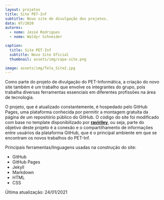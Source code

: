 ```yaml
---
layout: projetos
title: Site PET-Inf
subtitle: Novo site de divulgação dos projetos.
data: 07/2020
autores:
  - nome: Jessé Rodrigues
  - nome: Waldyr Schneider

caption:
  title: Site PET-Inf
  subtitle: Novo Site Oficial
  thumbnail: assets/img/capa-site.png

image: assets/img/Tela_Site2.jpg
---
```

Como parte do projeto de divulgação do PET-Informática, a criação do novo site também é um trabalho que envolve os integrantes do grupo, pois trabalha diversas ferramentas essenciais em diferentes profissões na área de tecnologia.

O projeto, que é atualizado constantemente, é hospedado pelo GitHub Pages, uma plataforma conhecida por permitir a montagem gratuita da página de um repositório público do GitHub. O código do site foi modificado com base no template disponibilizado por <a href="https://github.com/raviriley/agency-jekyll-theme" target="_blank"><b>raviriley</b></a>, ou seja, parte do objetivo deste projeto é a conexão e o compartilhamento de informações entre usuários da plataforma GitHub, que é o principal ambiente em que se encontram os novos trabalhos do PET-Inf.
      
Principais ferramentas/linguagens usadas na construção do site:

* GitHub
* GitHub Pages
* Jekyll
* Markdown
* HTML
* CSS

Última atualização: 24/01/2021